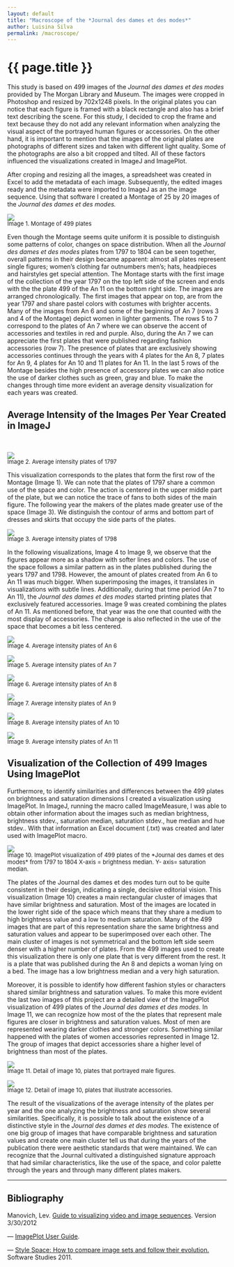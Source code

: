 ```yaml
---
layout: default
title: "Macroscope of the *Journal des dames et des modes*"
author: Luisina Silva
permalink: /macroscope/
---
```


# {{ page.title }}

This study is based on 499 images of the *Journal des dames et des modes* provided by The Morgan Library and Museum. The images were cropped in Photoshop and resized by 702x1248 pixels. In the original plates you can notice that each figure is framed with a black rectangle and also has a brief text describing the scene. For this study, I decided to crop the frame and text because they do not add any relevant information when analyzing the visual aspect of the portrayed human figures or accessories. On the other hand, it is important to mention that the images of the original plates are photographs of different sizes and taken with different light quality. Some of the photographs are also a bit cropped and tilted. All of these factors influenced the visualizations created in ImageJ and ImagePlot.

After croping and resizing all the images, a spreadsheet was created in Excel to add the metadata of each image. Subsequently, the edited images ready and the metadata were imported to ImageJ as an the image sequence. Using that software I created a Montage of 25 by 20 images of the *Journal des dames et des modes.*

![](/images/macroscope/image1.png)


<p style="margin-top: -1rem; font-size: small">Image 1. Montage of 499 plates</p>

Even though the Montage seems quite uniform it is possible to distinguish some patterns of color, changes on space distribution. When all the *Journal des dames et des modes* plates from 1797 to 1804 can be seen together, overall patterns in their design became apparent: almost all plates represent single figures; women’s clothing far outnumbers men’s; hats, headpieces and hairstyles get special attention. The Montage starts with the first image of the collection of the year 1797 on the top left side of the screen and ends with the the plate 499 of the An 11 on the bottom right side. The images are arranged chronologically. The first images that appear on top, are from the year 1797 and share pastel colors with costumes with brighter accents. Many of the images from An 6 and some of the beginning of An 7 (rows 3 and 4 of the Montage) depict women in lighter garments. The rows 5 to 7 correspond to the plates of An 7 where we can observe the accent of accessories and textiles in red and purple. Also, during the An 7 we can appreciate the first plates that were published regarding fashion accessories (row 7). The presence of plates that are exclusively showing accessories continues through the years with 4 plates for the An 8, 7 plates for An 9, 4 plates for An 10 and 11 plates for An 11. In the last 5 rows of the Montage besides the high presence of accessory plates we can also notice the use of darker clothes such as green, gray and blue. To make the changes through time more evident an average density visualization for each years was created.

## Average Intensity of the Images Per Year Created in ImageJ

<br>

![](/images/macroscope/image2.png)

<p style="margin-top: -1rem; font-size: small">Image 2. Average intensity plates of 1797</p>

This visualization corresponds to the plates that form the first row of the Montage (Image 1). We can note that the plates of 1797 share a common use of the space and color. The action is centered in the upper middle part of the plate, but we can notice the trace of fans to both sides of the main figure. The following year the makers of the plates made greater use of the space (Image 3). We distinguish the contour of arms and bottom part of dresses and skirts that occupy the side parts of the plates.

![](/images/macroscope/image3.png)

<p style="margin-top: -1rem; font-size: small">Image 3. Average intensity plates of 1798</p>

In the following visualizations, Image 4 to Image 9, we observe that the figures appear more as a shadow with softer lines and colors. The use of the space follows a similar pattern as in the plates published during the years 1797 and 1798. However, the amount of plates created from An 6 to An 11 was much bigger. When superimposing the images, it translates in visualizations with subtle lines. Additionally, during that time period (An 7 to An 11), the *Journal des dames et des modes* started printing plates that exclusively featured accessories. Image 9 was created combining the plates of An 11. As mentioned before, that year was the one that counted with the most display of accessories. The change is also reflected in the use of the space that becomes a bit less centered.

![](/images/macroscope/image4.png)

<p style="margin-top: -1rem; font-size: small">Image 4. Average intensity plates of An 6</p>


![](/images/macroscope/image5.png)

<p style="margin-top: -1rem; font-size: small">Image 5. Average intensity plates of An 7</p>


![](/images/macroscope/image6.png)

<p style="margin-top: -1rem; font-size: small">Image 6. Average intensity plates of An 8</p>


![](/images/macroscope/image7.png)

<p style="margin-top: -1rem; font-size: small">Image 7. Average intensity plates of An 9</p>


![](/images/macroscope/image8.png)

<p style="margin-top: -1rem; font-size: small">Image 8. Average intensity plates of An 10</p>


![](/images/macroscope/image9.png)

<p style="margin-top: -1rem; font-size: small">Image 9. Average intensity plates of An 11</p>

## Visualization of the Collection of 499 Images Using ImagePlot

Furthermore, to identify similarities and differences between the 499 plates on brightness and saturation dimensions I created a visualization using ImagePlot. In ImageJ, running the macro called ImageMeasure, I was able to obtain other information about the images such as median brightness, brightness stdev., saturation median, saturation stdev., hue median and hue stdev.. With that information an Excel document (.txt) was created and later used with ImagePlot macro.

![](/images/macroscope/image10.png)

<p style="margin-top: -1rem; font-size: small">Image 10. ImagePlot visualization of 499 plates of the *Journal des dames et des modes* from 1797 to 1804
X-axis = brightness median. Y- axis= saturation median.</p>

The plates of the Journal des dames et des modes turn out to be quite consistent in their design, indicating a single, decisive editorial vision. This visualization (Image 10) creates a main rectangular cluster of images that have similar brightness and saturation. Most of the images are located in the lower right side of the space which means that they share a medium to high brightness value and a low to medium saturation. Many of the 499 images that are part of this representation share the same brightness and saturation values and appear to be superimposed over each other. The main cluster of images is not symmetrical and the bottom left side seem denser with a higher number of plates. From the 499 images used to create this visualization there is only one plate that is very different from the rest. It is a plate that was published during the An 8 and depicts a woman lying on a bed. The image has a low brightness median and a very high saturation.

Moreover, it is possible to identify how different fashion styles or characters shared similar brightness and saturation values. To make this more evident the last two images of this project are a detailed view of the ImagePlot visualization of 499 plates of the *Journal des dames et des modes.* In Image 11, we can recognize how most of the the plates that represent male figures are closer in brightness and saturation values. Most of men are represented wearing darker clothes and stronger colors. Something similar happened with the plates of women accessories represented in Image 12. The group of images that depict accessories share a higher level of brightness than most of the plates.

![](/images/macroscope/image11.png)

<p style="margin-top: -1rem; font-size: small">Image 11. Detail of image 10, plates that portrayed male figures.</p>


![](/images/macroscope/image12.png)

<p style="margin-top: -1rem; font-size: small">Image 12. Detail of image 10, plates that illustrate accessories.</p>

The result of the visualizations of the average intensity of the plates per year and the one analyzing the brightness and saturation show several similarities. Specifically, it is possible to talk about the existence of a distinctive style in the *Journal des dames et des modes.* The existence of one big group of images that have comparable brightness and saturation values and create one main cluster tell us that during the years of the publication there were aesthetic standards that were maintained. We can recognize that the Journal cultivated a distinguished signature approach that had similar characteristics, like the use of the space, and color palette through the years and through many different plates makers.

---

## Bibliography

Manovich, Lev. [Guide to visualizing video and image sequences](https://docs.google.com/document/d/1PqSZmKwQwSIFrbmVievbStTbt7PrtsxNgC3W1oY5C4/edit?pli=1). Version 3/30/2012 

— [ImagePlot User Guide](https://docs.google.com/document/d/1zkeik0v2LJmi1TOK4OxT7dVKJO7oCmx\_fNP8SYdTG-U/edit?hl=en\_US&pli=1). 

— [Style Space: How to compare image sets and follow their evolution.](http://lab.softwarestudies.com/2011/08/style-space-how-to-compare-image-sets.html) Software Studies 2011.